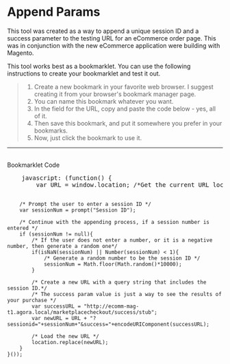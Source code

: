 # Append Params

This tool was created as a way to append a unique session ID and a success parameter to the testing URL for an eCommerce order page. This was in conjunction with the new eCommerce application were building with Magento.

This tool works best as a bookmarklet. You can use the following instructions to create your bookmarklet and test it out.
> 1. Create a new bookmark in your favorite web browser. I suggest creating it from your browser's bookmark manager page.
> 2. You can name this bookmark whatever you want.
> 3. In the field for the URL, copy and paste the code below - yes, all of it.
> 4. Then save this bookmark, and put it somewhere you prefer in your bookmarks.
> 5. Now, just click the bookmark to use it.

<hr/>

<br/>
Bookmarklet Code
<pre>
    javascript: (function() {
        var URL = window.location; /*Get the current URL location*/

        /* Prompt the user to enter a session ID */
        var sessionNum = prompt("Session ID");

        /* Continue with the appending process, if a session number is entered */
        if (sessionNum != null){
            /* If the user does not enter a number, or it is a negative number, then generate a random one*/
            if(isNaN(sessionNum) || Number(sessionNum) < 1){
                /* Generate a random number to be the session ID */
                sessionNum = Math.floor(Math.random()*10000); 
            }

            /* Create a new URL with a query string that includes the session ID.*/
            /* The success param value is just a way to see the results of your purchase */
            var successURL = "http://ecomm-mag-t1.agora.local/marketplacecheckout/success/stub";
            var newURL = URL + "?sessionid="+sessionNum+"&success="+encodeURIComponent(successURL);

            /* Load the new URL */
            location.replace(newURL);        
        }  
    }());

</pre>

